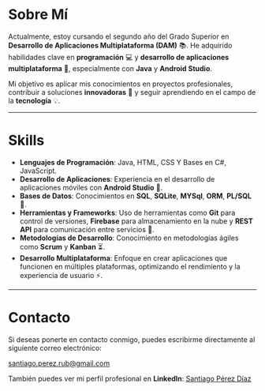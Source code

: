 # Sobre Mí

Actualmente, estoy cursando el segundo año del Grado Superior en **Desarrollo de Aplicaciones Multiplataforma (DAM)** 📚. He adquirido habilidades clave en **programación** 💻 y **desarrollo de aplicaciones multiplataforma** 📱, especialmente con **Java** y **Android Studio**.

Mi objetivo es aplicar mis conocimientos en proyectos profesionales, contribuir a soluciones **innovadoras** 🚀 y seguir aprendiendo en el campo de la **tecnología** 💡.

---

# Skills

- **Lenguajes de Programación**: Java, HTML, CSS Y Bases en C#, JavaScript.
- **Desarrollo de Aplicaciones**: Experiencia en el desarrollo de aplicaciones móviles con **Android Studio** 📱.
- **Bases de Datos**: Conocimientos en **SQL**, **SQLite**, **MYSql**, **ORM**, **PL/SQL** 💾.
- **Herramientas y Frameworks**: Uso de herramientas como **Git** para control de versiones, **Firebase** para almacenamiento en la nube y **REST API** para comunicación entre servicios 🔧.
- **Metodologías de Desarrollo**: Conocimiento en metodologías ágiles como **Scrum** y **Kanban** ⏳.
- **Desarrollo Multiplataforma**: Enfoque en crear aplicaciones que funcionen en múltiples plataformas, optimizando el rendimiento y la experiencia de usuario ⚡.

---

# Contacto

Si deseas ponerte en contacto conmigo, puedes escribirme directamente al siguiente correo electrónico:

[santiago.perez.rub@gmail.com](mailto:santiago.perez.rub@gmail.com)

También puedes ver mi perfil profesional en **LinkedIn**: [Santiago Pérez Díaz](https://www.linkedin.com/in/santiago-p%C3%A9rez-d%C3%ADaz-rub%C3%ADn-730b52277/)
